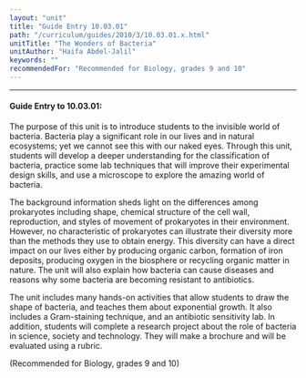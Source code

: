 ```yaml
---
layout: "unit"
title: "Guide Entry 10.03.01"
path: "/curriculum/guides/2010/3/10.03.01.x.html"
unitTitle: "The Wonders of Bacteria"
unitAuthor: "Haifa Abdel-Jalil"
keywords: ""
recommendedFor: "Recommended for Biology, grades 9 and 10"
---
```

<body>
<hr/>
 <h4>
  Guide Entry to 10.03.01:
 </h4>
 <p>
  The purpose of this unit is to introduce students to the invisible world of bacteria.  Bacteria play a significant role in our lives and in natural ecosystems; yet we cannot see this with our naked eyes. Through this unit, students will develop a deeper understanding for the classification of bacteria, practice some lab techniques that will improve their experimental design skills, and use a microscope to explore the amazing world of bacteria.
 </p>
<p>
  The background information sheds light on the differences among prokaryotes including shape, chemical structure of the cell wall, reproduction, and styles of movement of prokaryotes in their environment. However, no characteristic of prokaryotes can illustrate their diversity more than the methods they use to obtain energy.  This diversity can have a direct impact on our lives either by producing organic carbon, formation of iron deposits, producing oxygen in the biosphere or recycling organic matter in nature. The unit will also explain how bacteria can cause diseases  and reasons why some bacteria are becoming resistant to antibiotics.
 </p>
 <p>
  The unit includes many hands-on activities that allow students to draw the shape of bacteria, and teaches them about exponential growth. It also includes a Gram-staining technique, and an antibiotic sensitivity lab. In addition, students will complete a research project about the role of bacteria in science, society and technology. They will make a brochure and will be evaluated using a rubric.
 </p>
<p>
  (Recommended for Biology, grades 9 and 10)
 </p>


</body>